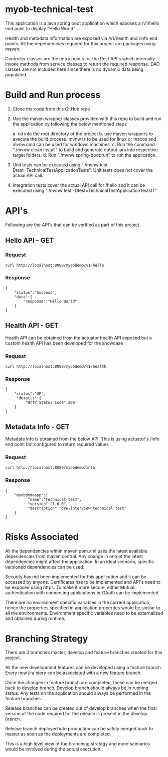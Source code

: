 # myob-technical-test

This application is a java spring boot application which exposes a /v1/hello end point to display "Hello World"

Health and metadata information are exposed via /v1/health and /info end points. All the dependencies required for this
project are packages using maven.

Controller classes are the entry points for the Rest API's which internally invoke methods from service classes to 
return the required response. DAO classes are not included here since there is no dynamic data being populated.

#  Build and Run process

1. Clone the code from this GitHub repo
2. Use the maven wrapper classes provided with this repo to build and run the application by following the below
   mentioned steps
   
   a. cd into the root directory of the project
   b. use maven wrappers to execute the build process. mvnw is to be used for linux or macos and mvnw.cmd can be used for 
      windows machines.
   c. Run the command "./mvnw clean install" to build and generate output jars into respective target folders.
   d. Run "./mvnw spring-boot:run" to run the application.
   
3. Unit tests can be executed using "./mvnw test -Dtest=TechnicalTestApplicationTests".
   Unit tests does not cover the actual API call.
   
4. Integration tests cover the actual API call for /hello and it can be executed using 
   "./mvnw test -Dtest=TechnicalTestApplicationTestsIT"
   

# API's

Following are the API's that can be verified as part of this project.

## Hello API - GET

### Request

	curl http://localhost:8080/myobdemo/v1/hello
	
### Response
	
	{
   		"status":"Success",
   		"data":{
      		"response":"Hello World"
  	 	}
	}
 
 ## Health API - GET
 
 Health API can be obtained from the actuator health API exposed but a custom health API has been developed for the 
 showcase
 
 ### Request
 
 	curl http://localhost:8080/myobdemo/v1/health
 	
 ### Response
 
 	{
   		"status":"UP",
  		 "details":{
     		 "HTTP Status Code":200
   		}
	}
	
## Metadata Info - GET

Metadata info is obtained from the below API. This is using actuator's /info end point but configured to return required
values

### Request
	
	curl http://localhost:8080/myobdemo/info
	
### Response

	{
	   	"myobdemoapp":{
		      "name":"technical-test",
		      "version":"1.0.0",
		      "description":"pre-interview technical test"
	   	}
	}
	

# Risks Associated

All the dependencies within maven pom.xml uses the latest available dependencies from maven central. Any change in one of the
latest dependencies might affect the application. In an ideal scenario, specific versioned dependencies can be used.

Security has not been implemented for this application and it can be accessed by anyone. Certificates has to be implemented
and API's need to be exposed using https. To make it more secure, either Mutual authentication with connecting applications
 or OAuth can be implemented.

There are no environment specific variables in the current application, hence the properties specified in application.properties
would be similar to all the environments. Environment specific variables need to be externalized and obtained during runtime.


# Branching Strategy

There are 3 branches master, develop and feature branches created for this project.

All the new development features can be developed using a feature branch. Every new jira story can be associated with a 
new feature branch. 

Once the changes in feature branch are completed, these can be merged back to develop branch. Develop branch should 
always be in running status. Any tests on the application should always be performed in the feature branches. 

Release branches can be created out of develop branches when the final version of the code required for the release is present
in the develop branch.

Release branch deployed into production can be safely merged back to master as soon as the deployments are completed.

This is a high level view of the branching strategy and more scenarios would be involved during the actual execution.
